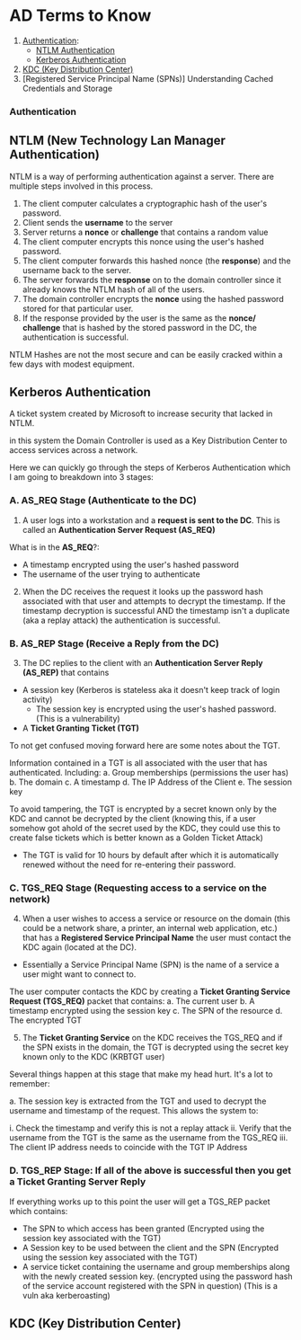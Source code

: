 # AD Terms to Know

1. [Authentication](#authentication):
    - [NTLM Authentication](#ntlm)
    - [Kerberos Authentication](#kerberos-authentication)
2. [KDC (Key Distribution Center)](#kdc-key-distribution-center)
3. [Registered Service Principal Name (SPNs)]
Understanding Cached Credentials and Storage

### Authentication

## NTLM (New Technology Lan Manager Authentication)

NTLM is a way of performing authentication against a server. There are multiple steps involved in this process. 

1. The client computer calculates a cryptographic hash of the user's password. 
2. Client sends the **username** to the server
3. Server returns a **nonce** or **challenge** that contains a random value
4. The client computer encrypts this nonce using the user's hashed password.
5. The client computer forwards this hashed nonce (the **response**) and the username back to the server.
6. The server forwards the **response** on to the domain controller since it already knows the NTLM hash of all of the users. 
7. The domain controller encrypts the **nonce** using the hashed password stored for that particular user. 
8. If the response provided by the user is the same as the **nonce/ challenge** that is hashed by the stored password in the DC, the authentication is successful. 

NTLM Hashes are not the most secure and can be easily cracked within a few days with modest equipment. 


## Kerberos Authentication

A ticket system created by Microsoft to increase security that lacked in NTLM. 

in this system the Domain Controller is used as a Key Distribution Center to access services across a network. 

Here we can quickly go through the steps of Kerberos Authentication which I am going to breakdown into 3 stages:

### A. AS_REQ Stage (Authenticate to the DC)
1. A user logs into a workstation and a **request is sent to the DC**. This is called an **Authentication Server Request (AS_REQ)**

What is in the **AS_REQ**?:
- A timestamp encrypted using the user's hashed password
- The username of the user trying to authenticate

2. When the DC receives the request it looks up the password hash associated with that user and attempts to decrypt the timestamp. If the timestamp decryption is successful AND the timestamp isn't a duplicate (aka a replay attack) the authentication is successful. 
### B. AS_REP Stage (Receive a Reply from the DC)
3. The DC replies to the client with an **Authentication Server Reply (AS_REP)** that contains
- A session key (Kerberos is stateless aka it doesn't keep track of login activity)
    - The session key is encrypted using the user's hashed password. (This is a vulnerability)
- A **Ticket Granting Ticket (TGT)**

To not get confused moving forward here are some notes about the TGT. 

Information contained in a TGT is all associated with the user that has authenticated. Including:
 a. Group memberships (permissions the user has)
 b. The domain
 c. A timestamp
 d. The IP Address of the Client
 e. The session key

To avoid tampering, the TGT is encrypted by a secret known only by the KDC and cannot be decrypted by the client (knowing this, if a user somehow got ahold of the secret used by the KDC, they could use this to create false tickets which is better known as a Golden Ticket Attack)

- The TGT is valid for 10 hours by default after which it is automatically renewed without the need for re-entering their password. 

### C. TGS_REQ Stage (Requesting access to a service on the network)
4. When a user wishes to access a service or resource on the domain (this could be a network share, a printer, an internal web application, etc.) that has a **Registered Service Principal Name** the user must contact the KDC again (located at the DC). 
- Essentially a Service Principal Name (SPN) is the name of a service a user might want to connect to. 

The user computer contacts the KDC by creating a **Ticket Granting Service Request (TGS_REQ)** packet that contains:
a. The current user
b. A timestamp encrypted using the session key
c. The SPN of the resource
d. The encrypted TGT

5. The **Ticket Granting Service** on the KDC receives the TGS_REQ and if the SPN exists in the domain, the TGT is decrypted using the secret key known only to the KDC (KRBTGT user)

Several things happen at this stage that make my head hurt. It's a lot to remember:

a. The session key is extracted from the TGT and used to decrypt the username and timestamp of the request. This allows the system to:

i. Check the timestamp and verify this is not a replay attack
ii. Verify that the username from the TGT is the same as the username from the TGS_REQ
iii. The client IP address needs to coincide with the TGT IP Address

### D. TGS_REP Stage: If all of the above is successful then you get a Ticket Granting Server Reply

If everything works up to this point the user will get a TGS_REP packet which contains:
- The SPN to which access has been granted (Encrypted using the session key associated with the TGT)
- A Session key to be used between the client and the SPN (Encrypted using the session key associated with the TGT)
-  A service ticket containing the username and group memberships along with the newly created session key. (encrypted using the password hash of the service account registered with the SPN in question) (This is a vuln aka kerberoasting)













## KDC (Key Distribution Center)






